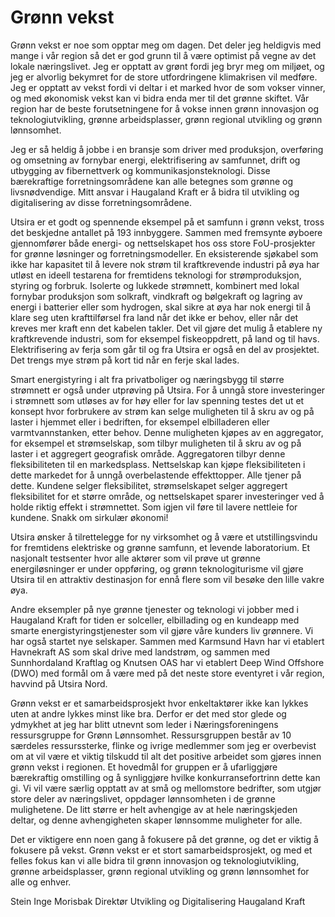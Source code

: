 # Grønn vekst

Grønn vekst er noe som opptar meg om dagen. Det deler jeg heldigvis med mange i vår region så det er god grunn til å være optimist på vegne av det lokale næringslivet. Jeg er opptatt av grønt fordi jeg bryr meg om miljøet, og jeg er alvorlig bekymret for de store utfordringene klimakrisen vil medføre. Jeg er opptatt av vekst fordi vi deltar i et marked hvor de som vokser vinner, og med økonomisk vekst kan vi bidra enda mer til det grønne skiftet. Vår region har de beste forutsetningene for å vokse innen grønn innovasjon og teknologiutvikling, grønne arbeidsplasser, grønn regional utvikling og grønn lønnsomhet.

Jeg er så heldig å jobbe i en bransje som driver med produksjon, overføring og omsetning av fornybar energi, elektrifisering av samfunnet, drift og utbygging av fibernettverk og kommunikasjonsteknologi. Disse bærekraftige forretningsområdene kan alle betegnes som grønne og livsnødvendige. Mitt ansvar i Haugaland Kraft er å bidra til utvikling og digitalisering av disse forretningsområdene.

Utsira er et godt og spennende eksempel på et samfunn i grønn vekst, tross det beskjedne antallet på 193 innbyggere. Sammen med fremsynte øyboere gjennomfører både energi- og nettselskapet hos oss store FoU-prosjekter for grønne løsninger og forretningsmodeller. En eksisterende sjøkabel som ikke har kapasitet til å levere nok strøm til kraftkrevende industri på øya har utløst en ideell testarena for fremtidens teknologi for strømproduksjon, styring og forbruk. Isolerte og lukkede strømnett, kombinert med lokal fornybar produksjon som solkraft, vindkraft og bølgekraft og lagring av energi i batterier eller som hydrogen, skal sikre at øya har nok energi til å klare seg uten krafttilførsel fra land når det ikke er behov, eller når det kreves mer kraft enn det kabelen takler. Det vil gjøre det mulig å etablere ny kraftkrevende industri, som for eksempel fiskeoppdrett, på land og til havs. Elektrifisering av ferja som går til og fra Utsira er også en del av prosjektet. Det trengs mye strøm på kort tid når en ferje skal lades.

Smart energistyring i alt fra privatboliger og næringsbygg til større strømnett er også under utprøving på Utsira. For å unngå store investeringer i strømnett som utløses av for høy eller for lav spenning testes det ut et konsept hvor forbrukere av strøm kan selge muligheten til å skru av og på laster i hjemmet eller i bedriften, for eksempel elbilladeren eller varmtvannstanken, etter behov. Denne muligheten kjøpes av en aggregator, for eksempel et strømselskap, som tilbyr muligheten til å skru av og på laster i et aggregert geografisk område. Aggregatoren tilbyr denne fleksibiliteten til en markedsplass. Nettselskap kan kjøpe fleksibiliteten i dette markedet for å unngå overbelastende effekttopper. Alle tjener på dette. Kundene selger fleksibilitet, strømselskapet selger aggregert fleksibilitet for et større område, og nettselskapet sparer investeringer ved å holde riktig effekt i strømnettet. Som igjen vil føre til lavere nettleie for kundene. Snakk om sirkulær økonomi!

Utsira ønsker å tilrettelegge for ny virksomhet og å være et utstillingsvindu for fremtidens elektriske og grønne samfunn, et levende laboratorium. Et nasjonalt testsenter hvor alle aktører som vil prøve ut grønne energiløsninger er under oppføring, og grønn teknologiturisme vil gjøre Utsira til en attraktiv destinasjon for ennå flere som vil besøke den lille vakre øya.

Andre eksempler på nye grønne tjenester og teknologi vi jobber med i Haugaland Kraft for tiden er solceller, elbillading og en kundeapp med smarte energistyringstjenester som vil gjøre våre kunders liv grønnere. Vi har også startet nye selskaper. Sammen med Karmsund Havn har vi etablert Havnekraft AS som skal drive med landstrøm, og sammen med Sunnhordaland Kraftlag og Knutsen OAS har vi etablert Deep Wind Offshore (DWO) med formål om å være med på det neste store eventyret i vår region, havvind på Utsira Nord.

Grønn vekst er et samarbeidsprosjekt hvor enkeltaktører ikke kan lykkes uten at andre lykkes minst like bra. Derfor er det med stor glede og ydmykhet at jeg har blitt utnevnt som leder i Næringsforeningens ressursgruppe for Grønn Lønnsomhet. Ressursgruppen består av 10 særdeles ressurssterke, flinke og ivrige medlemmer som jeg er overbevist om at vil være et viktig tilskudd til alt det positive arbeidet som gjøres innen grønn vekst i regionen. Et hovedmål for gruppen er å ufarliggjøre bærekraftig omstilling og å synliggjøre hvilke konkurransefortrinn dette kan gi. Vi vil være særlig opptatt av at små og mellomstore bedrifter, som utgjør store deler av næringslivet, oppdager lønnsomheten i de grønne mulighetene. De litt større er helt avhengige av at hele næringskjeden deltar, og denne avhengigheten skaper lønnsomme muligheter for alle.

Det er viktigere enn noen gang å fokusere på det grønne, og det er viktig å fokusere på vekst. Grønn vekst er et stort samarbeidsprosjekt, og med et felles fokus kan vi alle bidra til grønn innovasjon og teknologiutvikling, grønne arbeidsplasser, grønn regional utvikling og grønn lønnsomhet for alle og enhver.

Stein Inge Morisbak
Direktør Utvikling og Digitalisering
Haugaland Kraft

